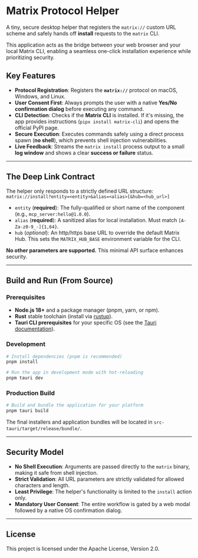 # Matrix Protocol Helper

A tiny, secure desktop helper that registers the `matrix://` custom URL scheme and safely hands off **install** requests to the `matrix` CLI.

This application acts as the bridge between your web browser and your local Matrix CLI, enabling a seamless one-click installation experience while prioritizing security.

## Key Features

- **Protocol Registration**: Registers the **`matrix://`** protocol on macOS, Windows, and Linux.
- **User Consent First**: Always prompts the user with a native **Yes/No confirmation dialog** before executing any command.
- **CLI Detection**: Checks if the **Matrix CLI** is installed. If it's missing, the app provides instructions (`pipx install matrix-cli`) and opens the official PyPI page.
- **Secure Execution**: Executes commands safely using a direct process spawn (**no shell**), which prevents shell injection vulnerabilities.
- **Live Feedback**: Streams the `matrix install` process output to a small **log window** and shows a clear **success or failure** status.

---

## The Deep Link Contract

The helper only responds to a strictly defined URL structure:
`matrix://install?entity=<entity>&alias=<alias>[&hub=<hub_url>]`

- `entity` (**required**): The fully-qualified or short name of the component (e.g., `mcp_server:hello@1.0.0`).
- `alias` (**required**): A sanitized alias for local installation. Must match `[A-Za-z0-9_-]{1,64}`.
- `hub` (*optional*): An http/https base URL to override the default Matrix Hub. This sets the `MATRIX_HUB_BASE` environment variable for the CLI.

**No other parameters are supported.** This minimal API surface enhances security.

---

## Build and Run (From Source)

### Prerequisites
- **Node.js 18+** and a package manager (pnpm, yarn, or npm).
- **Rust** stable toolchain (install via [rustup](https://rustup.rs/)).
- **Tauri CLI prerequisites** for your specific OS (see the [Tauri documentation](https://tauri.app/v1/guides/getting-started/prerequisites)).

### Development
```bash
# Install dependencies (pnpm is recommended)
pnpm install

# Run the app in development mode with hot-reloading
pnpm tauri dev
```

### Production Build
```bash
# Build and bundle the application for your platform
pnpm tauri build
```
The final installers and application bundles will be located in `src-tauri/target/release/bundle/`.

---

## Security Model

- **No Shell Execution**: Arguments are passed directly to the `matrix` binary, making it safe from shell injection.
- **Strict Validation**: All URL parameters are strictly validated for allowed characters and length.
- **Least Privilege**: The helper's functionality is limited to the `install` action only.
- **Mandatory User Consent**: The entire workflow is gated by a web modal followed by a native OS confirmation dialog.

---

## License

This project is licensed under the Apache License, Version 2.0.
